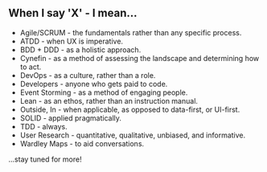 ## When I say 'X' - I mean...
- Agile/SCRUM - the fundamentals rather than any specific process.
- ATDD - when UX is imperative.
- BDD + DDD - as a holistic approach.
- Cynefin - as a method of assessing the landscape and determining how to act.
- DevOps - as a culture, rather than a role.
- Developers - anyone who gets paid to code.
- Event Storming - as a method of engaging people.
- Lean - as an ethos, rather than an instruction manual.
- Outside, In - when applicable, as opposed to data-first, or UI-first.
- SOLID - applied pragmatically.
- TDD - always.
- User Research - quantitative, qualitative, unbiased, and informative.
- Wardley Maps - to aid conversations.

...stay tuned for more!